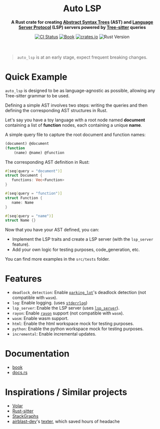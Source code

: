 <div align="center" style="margin-bottom: 50px">
  <h1>Auto LSP</h1>
  <p>
    <strong>A Rust crate for creating <a href="https://en.wikipedia.org/wiki/Abstract_syntax_tree">Abstract Syntax Trees</a> (AST)
and <a href="https://microsoft.github.io/language-server-protocol/">Language Server Protocol</a> (LSP) servers powered by <a href="https://tree-sitter.github.io/tree-sitter/">Tree-sitter</a> queries</strong>
  </p>

[![CI Status](https://github.com/adclz/auto-lsp/actions/workflows/ci.yml/badge.svg)](https://github.com/adclz/auto-lsp/actions/workflows/ci.yml)
[![Book](https://img.shields.io/badge/📚-book-blue)](https://adclz.github.io/auto-lsp/)
[![crates.io](https://img.shields.io/crates/v/auto-lsp)](https://crates.io/crates/auto-lsp)
![Rust Version](https://img.shields.io/badge/rustc-1.83.0%2B-orange)


</div>

> `auto_lsp` is at an early stage, expect frequent breaking changes.

# Quick Example

`auto_lsp` is designed to be as language-agnostic as possible, allowing any Tree-sitter grammar to be used.

Defining a simple AST involves two steps: writing the queries and then defining the corresponding AST structures in Rust.

Let's say you have a toy language with a root node named **document** containing a list of **function** nodes, each containing a unique **name**.

A simple query file to capture the root document and function names:

```lisp
(document) @document
(function
    (name) @name) @function
```

The corresponding AST definition in Rust:

```rust
#[seq(query = "document")]
struct Document {
   functions: Vec<Function>
}

#[seq(query = "function")]
struct Function {
   name: Name
}

#[seq(query = "name")]
struct Name {}
```

Now that you have your AST defined, you can:
 - Implement the LSP traits and create a LSP server (with the `lsp_server` feature).
 - Add your own logic for testing purposes, code_generation, etc.

You can find more examples in the `src/tests` folder.

# Features

- `deadlock_detection`: Enable [`parking_lot`](https://crates.io/crates/parking_lot)'s deadlock detection (not compatible with `wasm`).
- `log`: Enable logging. (uses [`stderrlog`](https://crates.io/crates/stderrlog))
- `lsp_server`: Enable the LSP server (uses [`lsp_server`](https://crates.io/crates/lsp-server)).
- `rayon`: Enable [`rayon`](https://crates.io/crates/rayon) support (not compatible with `wasm`).
- `wasm`: Enable wasm support.
- `html`: Enable the html workspace mock for testing purposes.
- `python`: Enable the python workspace mock for testing purposes.
- `incremental`: Enable incremental updates.

# Documentation

 - [book](https://adclz.github.io/auto-lsp/)
 - [docs.rs](https://docs.rs/auto-lsp)

# Inspirations / Similar projects

- [Volar](https://volarjs.dev/)
- [Rust-sitter](https://github.com/hydro-project/rust-sitter)
- [StackGraphs](https://github.com/github/stack-graphs)
- [airblast-dev](https://github.com/airblast-dev)'s [texter](https://github.com/airblast-dev/texter), which saved hours of headache
